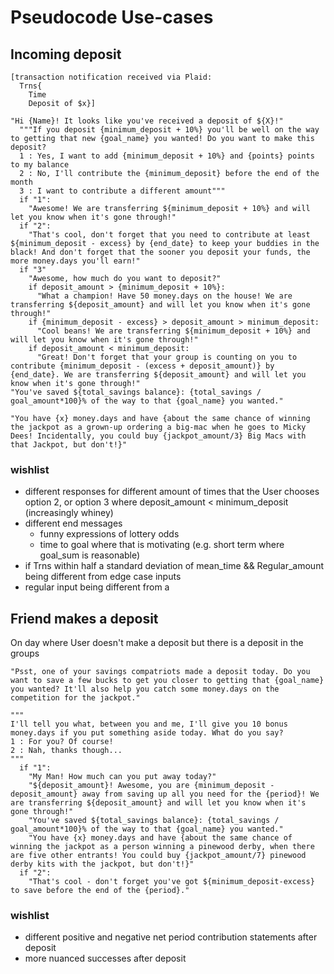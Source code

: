 # Pseudocode Use-cases

## Incoming deposit
```
[transaction notification received via Plaid:
  Trns{
    Time
    Deposit of $x}]

"Hi {Name}! It looks like you've received a deposit of ${X}!"
  """If you deposit {minimum_deposit + 10%} you'll be well on the way to getting that new {goal_name} you wanted! Do you want to make this deposit?
  1 : Yes, I want to add {minimum_deposit + 10%} and {points} points to my balance
  2 : No, I'll contribute the {minimum_deposit} before the end of the month
  3 : I want to contribute a different amount"""
  if "1":
    "Awesome! We are transferring ${minimum_deposit + 10%} and will let you know when it's gone through!"
  if "2":
    "That's cool, don't forget that you need to contribute at least ${minimum_deposit - excess} by {end_date} to keep your buddies in the black! And don't forget that the sooner you deposit your funds, the more money.days you'll earn!"
  if "3"
    "Awesome, how much do you want to deposit?"
    if deposit_amount > {minimum_deposit + 10%}:
      "What a champion! Have 50 money.days on the house! We are transferring ${deposit_amount} and will let you know when it's gone through!"
    if {minimum_deposit - excess} > deposit_amount > minimum_deposit:
      "Cool beans! We are transferring ${minimum_deposit + 10%} and will let you know when it's gone through!"
    if deposit_amount < minimum_deposit:
      "Great! Don't forget that your group is counting on you to contribute {minimum_deposit - (excess + deposit_amount)} by {end_date}. We are transferring ${deposit_amount} and will let you know when it's gone through!"
"You've saved ${total_savings balance}: {total_savings / goal_amount*100}% of the way to that {goal_name} you wanted."

"You have {x} money.days and have {about the same chance of winning the jackpot as a grown-up ordering a big-mac when he goes to Micky Dees! Incidentally, you could buy {jackpot_amount/3} Big Macs with that Jackpot, but don't!}"
```

### wishlist
- different responses for different amount of times that the User chooses option 2, or option 3 where deposit_amount < minimum_deposit (increasingly whiney)
- different end messages
  - funny expressions of lottery odds
  - time to goal where that is motivating (e.g. short term where goal_sum is reasonable)
- if Trns within half a standard deviation of mean_time && Regular_amount being different from edge case inputs
- regular input being different from a

## Friend makes a deposit

On day where User doesn't make a deposit but there is a deposit in the groups

```
"Psst, one of your savings compatriots made a deposit today. Do you want to save a few bucks to get you closer to getting that {goal_name} you wanted? It'll also help you catch some money.days on the competition for the jackpot."

"""
I'll tell you what, between you and me, I'll give you 10 bonus money.days if you put something aside today. What do you say?
1 : For you? Of course!
2 : Nah, thanks though...
"""
  if "1":
    "My Man! How much can you put away today?"
    "${deposit_amount}! Awesome, you are {minimum_deposit - deposit_amount} away from saving up all you need for the {period}! We are transferring ${deposit_amount} and will let you know when it's gone through!"
    "You've saved ${total_savings balance}: {total_savings / goal_amount*100}% of the way to that {goal_name} you wanted."
    "You have {x} money.days and have {about the same chance of winning the jackpot as a person winning a pinewood derby, when there are five other entrants! You could buy {jackpot_amount/7} pinewood derby kits with the jackpot, but don't!}"
  if "2":
    "That's cool - don't forget you've got ${minimum_deposit-excess} to save before the end of the {period}."
```

### wishlist
- different positive and negative net period contribution statements after deposit
- more nuanced successes after deposit
